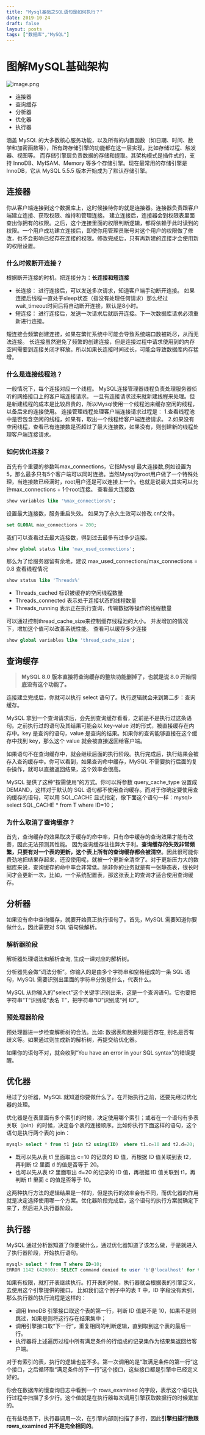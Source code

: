 ```yaml
---
title: "Mysql基础之SQL语句是如何执行？"
date: 2019-10-24
draft: false
layout: posts
tags: ["数据库","MySQL"]
---
```


# 图解MySQL基础架构
![image.png](https://raw.githubusercontent.com/Leowuqunqun/img/master/image202305271112252.png)

- 连接器
- 查询缓存
- 分析器
- 优化器
- 执行器

涵盖 MySQL 的大多数核心服务功能，以及所有的内置函数（如日期、时间、数学和加密函数等），所有跨存储引擎的功能都在这一层实现，比如存储过程、触发器、视图等。
而存储引擎层负责数据的存储和提取。其架构模式是插件式的，支持 InnoDB、MyISAM、Memory 等多个存储引擎。现在最常用的存储引擎是 InnoDB，它从 MySQL 5.5.5 版本开始成为了默认存储引擎。
## 连接器
你从客户端连接到这个数据库上，这时候接待你的就是连接器。连接器负责跟客户端建立连接、获取权限、维持和管理连接。
建立连接后，连接器会到权限表里面查出你拥有的权限。之后，这个连接里面的权限判断逻辑，都将依赖于此时读到的权限。一个用户成功建立连接后，即使你用管理员账号对这个用户的权限做了修改，也不会影响已经存在连接的权限。修改完成后，只有再新建的连接才会使用新的权限设置。
### 什么时候断开连接？
根据断开连接的时机，把连接分为：**长连接和短连接**

- 长连接： 进行连接后，可以发送多次请求，知道客户端手动断开连接。 如果连接后线程一直处于sleep状态（指没有处理任何请求）那么经过wait_timeout时间后将自动断开连接，默认是8小时。
- 短连接： 进行连接后，发送一次请求后就断开连接。下一次数据库请求必须重新进行连接。

短连接会频繁创建连接，如果在繁忙系统中可能会导致系统端口数被耗尽，从而无法连接。
长连接虽然避免了频繁的创建连接，但是连接过程中请求使用到的内存空间需要到连接关闭才释放。所以如果长连接时间过长，可能会导致数据库内存猛增。
### 什么是连接线程池？
一般情况下，每个连接对应一个线程。
MySQL连接管理器线程负责处理服务器侦听的网络接口上的客户端连接请求。
一旦有连接请求过来就新建线程来处理。但是新建线程的成本是比较昂贵的，所以Mysql使用一个线程池来缓存空闲的线程，以备后来的连接使用。
连接管理线程处理客户端连接请求过程是：
1.查看线程池中是否包含空闲的线程，如果有，取出一个线程给客户端连接请求。
2.如果没有空闲线程，查看已有连接数是否超过了最大连接数，如果没有，则创建新的线程处理客户端连接请求。
### 如何优化连接？
首先有个重要的参数叫max_connections，它指Mysql 最大连接数,例如设置为5，那么最多只有5个客户端可以同时连接。当然Mysql为root用户做了一个特殊处理，当连接数已经满时，root用户还是可以连接上一个。也就是说最大其实可以允许max_connections + 1个root连接。
查看最大连接数
```sql
show variables like '%max_connections%'; 
```
设置最大连接数，服务重启失效。 如果为了永久生效可以修改.cnf文件。
```sql
set GLOBAL max_connections = 200; 
```
我们可以查看过去最大连接数，得到过去最多有过多少连接。
```sql
show global status like 'max_used_connections';
```
那么为了给服务器留有余地，建议 max_used_connections/max_connections = 0.8
查看线程情况
```sql
show status like 'Threads%' 
```

- Threads_cached 标识被缓存的空闲线程数量
- Threads_connected 表示处于连接状态的线程数量
- Threads_running 表示正在执行查询，传输数据等操作的线程数量

可以通过控制thread_cache_size来控制缓存线程池的大小。 并发增加的情况下，增加这个值可以改善系统性能。
查看可以缓存多少连接
```sql
show global variables like 'thread_cache_size'; 
```
## 查询缓存
> **MySQL 8.0 版本直接将查询缓存的整块功能删掉了，也就是说 8.0 开始彻底没有这个功能了。**

连接建立完成后，你就可以执行 select 语句了。执行逻辑就会来到第二步：查询缓存。

MySQL 拿到一个查询请求后，会先到查询缓存看看，之前是不是执行过这条语句。之前执行过的语句及其结果可能会以 key-value 对的形式，被直接缓存在内存中。key 是查询的语句，value 是查询的结果。如果你的查询能够直接在这个缓存中找到 key，那么这个 value 就会被直接返回给客户端。

如果语句不在查询缓存中，就会继续后面的执行阶段。执行完成后，执行结果会被存入查询缓存中。你可以看到，如果查询命中缓存，MySQL 不需要执行后面的复杂操作，就可以直接返回结果，这个效率会很高。

 MySQL 提供了这种“按需使用”的方式。你可以将参数 query_cache_type 设置成 DEMAND，这样对于默认的 SQL 语句都不使用查询缓存。而对于你确定要使用查询缓存的语句，可以用 SQL_CACHE 显式指定，像下面这个语句一样：mysql> select SQL_CACHE * from T where ID=10；

### 为什么取消了查询缓存？
首先，查询缓存的效果取决于缓存的命中率，只有命中缓存的查询效果才能有改善，因此无法预测其性能。
因为查询缓存往往弊大于利。**查询缓存的失效非常频繁，只要有对一个表的更新，这个表上所有的查询缓存都会被清空**。因此很可能你费劲地把结果存起来，还没使用呢，就被一个更新全清空了。对于更新压力大的数据库来说，查询缓存的命中率会非常低。除非你的业务就是有一张静态表，很长时间才会更新一次。比如，一个系统配置表，那这张表上的查询才适合使用查询缓存。
## 分析器
如果没有命中查询缓存，就要开始真正执行语句了。首先，MySQL 需要知道你要做什么，因此需要对 SQL 语句做解析。
### 解析器阶段
解析器处理语法和解析查询, 生成一课对应的解析树。 

分析器先会做“词法分析”。你输入的是由多个字符串和空格组成的一条 SQL 语句，MySQL 需要识别出里面的字符串分别是什么，代表什么。

MySQL 从你输入的"select"这个关键字识别出来，这是一个查询语句。它也要把字符串“T”识别成“表名 T”，把字符串“ID”识别成“列 ID”。
### 预处理器阶段
预处理器进一步检查解析树的合法。比如: 数据表和数据列是否存在, 别名是否有歧义等。如果通过则生成新的解析树，再提交给优化器。

如果你的语句不对，就会收到“You have an error in your SQL syntax”的错误提醒。
## 优化器

经过了分析器，MySQL 就知道你要做什么了。在开始执行之前，还要先经过优化器的处理。

优化器是在表里面有多个索引的时候，决定使用哪个索引；或者在一个语句有多表关联（join）的时候，决定各个表的连接顺序。比如你执行下面这样的语句，这个语句是执行两个表的 join：
```sql
mysql> select * from t1 join t2 using(ID)  where t1.c=10 and t2.d=20;
```

- 既可以先从表 t1 里面取出 c=10 的记录的 ID 值，再根据 ID 值关联到表 t2，再判断 t2 里面 d 的值是否等于 20。
- 也可以先从表 t2 里面取出 d=20 的记录的 ID 值，再根据 ID 值关联到 t1，再判断 t1 里面 c 的值是否等于 10。

这两种执行方法的逻辑结果是一样的，但是执行的效率会有不同，而优化器的作用就是决定选择使用哪一个方案。优化器阶段完成后，这个语句的执行方案就确定下来了，然后进入执行器阶段。
## 执行器
MySQL 通过分析器知道了你要做什么，通过优化器知道了该怎么做，于是就进入了执行器阶段，开始执行语句。
```sql
mysql> select * from T where ID=10;
ERROR 1142 (42000): SELECT command denied to user 'b'@'localhost' for table 'T'
```
如果有权限，就打开表继续执行。打开表的时候，执行器就会根据表的引擎定义，去使用这个引擎提供的接口。
比如我们这个例子中的表 T 中，ID 字段没有索引，那么执行器的执行流程是这样的：

- 调用 InnoDB 引擎接口取这个表的第一行，判断 ID 值是不是 10，如果不是则跳过，如果是则将这行存在结果集中；
- 调用引擎接口取“下一行”，重复相同的判断逻辑，直到取到这个表的最后一行。
- 执行器将上述遍历过程中所有满足条件的行组成的记录集作为结果集返回给客户端。

对于有索引的表，执行的逻辑也差不多。第一次调用的是“取满足条件的第一行”这个接口，之后循环取“满足条件的下一行”这个接口，这些接口都是引擎中已经定义好的。

你会在数据库的慢查询日志中看到一个 rows_examined 的字段，表示这个语句执行过程中扫描了多少行。这个值就是在执行器每次调用引擎获取数据行的时候累加的。

在有些场景下，执行器调用一次，在引擎内部则扫描了多行，因此**引擎扫描行数跟 rows_examined 并不是完全相同的**。

